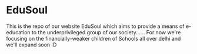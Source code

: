 # EduSoul
This is the repo of our website EduSoul which aims to provide a means of e-education to the underprivileged group of our society......
For now we're focusing on the financially-weaker children of Schools all over delhi and we'll expand soon :D

